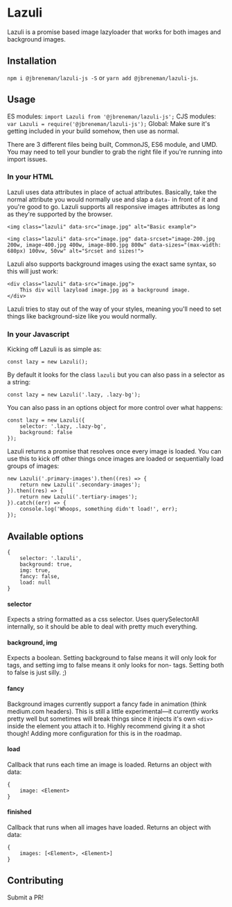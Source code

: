 # Lazuli

Lazuli is a promise based image lazyloader that works for both images and background images.

## Installation

`npm i @jbreneman/lazuli-js -S` or `yarn add @jbreneman/lazuli-js`.

## Usage

ES modules: `import Lazuli from '@jbreneman/lazuli-js';`
CJS modules: `var Lazuli = require('@jbreneman/lazuli-js');`
Global: Make sure it's getting included in your build somehow, then use as normal.

There are 3 different files being built, CommonJS, ES6 module, and UMD. You may need to tell your bundler to grab the right file if you're running into import issues.

### In your HTML

Lazuli uses data attributes in place of actual attributes. Basically, take the normal attribute you would normally use and slap a `data-` in front of it and you're good to go. Lazuli supports all responsive images attributes as long as they're supported by the browser.

```
<img class="lazuli" data-src="image.jpg" alt="Basic example">

<img class="lazuli" data-src="image.jpg" data-srcset="image-200.jpg 200w, image-400.jpg 400w, image-800.jpg 800w" data-sizes="(max-width: 680px) 100vw, 50vw" alt="Srcset and sizes!">
```

Lazuli also supports background images using the exact same syntax, so this will just work:

```
<div class="lazuli" data-src="image.jpg">
	This div will lazyload image.jpg as a background image.
</div>
```

Lazuli tries to stay out of the way of your styles, meaning you'll need to set things like background-size like you would normally.

### In your Javascript

Kicking off Lazuli is as simple as:

```
const lazy = new Lazuli();
```

By default it looks for the class `lazuli` but you can also pass in a selector as a string:

```
const lazy = new Lazuli('.lazy, .lazy-bg');
```

You can also pass in an options object for more control over what happens:

```
const lazy = new Lazuli({
	selector: '.lazy, .lazy-bg',
	background: false
});
```

Lazuli returns a promise that resolves once every image is loaded. You can use this to kick off other things once images are loaded or sequentially load groups of images:

```
new Lazuli('.primary-images').then((res) => {
	return new Lazuli('.secondary-images');
}).then((res) => {
	return new Lazuli('.tertiary-images');
}).catch((err) => {
	console.log('Whoops, something didn't load!', err);
});
```

## Available options

```
{
	selector: '.lazuli',
	background: true,
	img: true,
	fancy: false,
	load: null
}
```

#### selector

Expects a string formatted as a css selector. Uses querySelectorAll internally, so it should be able to deal with pretty much everything.

#### background, img

Expects a boolean. Setting background to false means it will only look for <img> tags, and setting img to false means it only looks for non-<img> tags. Setting both to false is just silly. ;)

#### fancy

Background images currently support a fancy fade in animation (think medium.com headers). This is still a little experimental—it currently works pretty well but sometimes will break things since it injects it's own `<div>` inside the element you attach it to. Highly recommend giving it a shot though! Adding more configuration for this is in the roadmap.

#### load

Callback that runs each time an image is loaded. Returns an object with data:

```
{
	image: <Element>
}
```

#### finished

Callback that runs when all images have loaded. Returns an object with data:

```
{
	images: [<Element>, <Element>]
}
```

## Contributing

Submit a PR!
